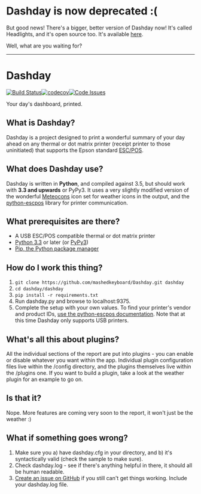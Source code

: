 # Dashday is now deprecated :(
But good news! There's a bigger, better version of Dashday now! It's called Headlights, and it's open source too. It's 
available [here](https://github.com/mashedkeyboard/Headlights).

Well, what are you waiting for?

<hr />


# Dashday
[![Build Status](https://travis-ci.org/mashedkeyboard/Dashday.svg?branch=master)](https://travis-ci.org/mashedkeyboard/Dashday)[![codecov](https://codecov.io/gh/mashedkeyboard/Dashday/branch/master/graph/badge.svg)](https://codecov.io/gh/mashedkeyboard/Dashday)[![Code Issues](https://www.quantifiedcode.com/api/v1/project/5aa29b1022b647dfb31c700116b45891/badge.svg)](https://www.quantifiedcode.com/app/project/5aa29b1022b647dfb31c700116b45891)

Your day's dashboard, printed.

## What is Dashday?
Dashday is a project designed to print a wonderful summary of your day ahead on any thermal or dot matrix printer (receipt printer to those uninitiated) that supports the Epson standard [ESC/POS](https://reference.epson-biz.com/modules/ref_escpos/index.php?content_id=2).

## What does Dashday use?
Dashday is written in **Python**, and compiled against 3.5, but should work with **3.3 and upwards** or PyPy3. It uses a very slightly modified version of the wonderful [Meteocons](http://www.alessioatzeni.com/meteocons/) icon set for weather icons in the output, and the [python-escpos](https://github.com/python-escpos/python-escpos) library for printer communication.

## What prerequisites are there?
* A USB ESC/POS compatible thermal or dot matrix printer
* [Python 3.3](https://www.python.org/downloads/) or later (or [PyPy3](http://pypy.org/))
* [Pip, the Python package manager](https://pip.pypa.io/en/stable/installing/)

## How do I work this thing?
1. `git clone https://github.com/mashedkeyboard/Dashday.git dashday`
2. `cd dashday/dashday`
3. `pip install -r requirements.txt`
4. Run dashday.py and browse to localhost:9375.
5. Complete the setup with your own values. To find your printer's vendor and product IDs, [use the python-escpos documentation](https://python-escpos.readthedocs.io/en/latest/user/usage.html#usb-printer). Note that at this time Dashday only supports USB printers.

## What's all this about plugins?
All the individual sections of the report are put into plugins - you can enable or disable whatever you want within the app. Individual plugin configuration files live within the /config directory, and the plugins themselves live within the /plugins one. If you want to build a plugin, take a look at the weather plugin for an example to go on.

## Is that it?
Nope. More features are coming very soon to the report, it won't just be the weather :)

## What if something goes wrong?
1. Make sure you a) have dashday.cfg in your directory, and b) it's syntactically valid (check the sample to make sure).
2. Check dashday.log - see if there's anything helpful in there, it should all be human readable.
3. [Create an issue on GitHub](https://github.com/mashedkeyboard/Dashday/issues) if you still can't get things working. Include your dashday.log file.
